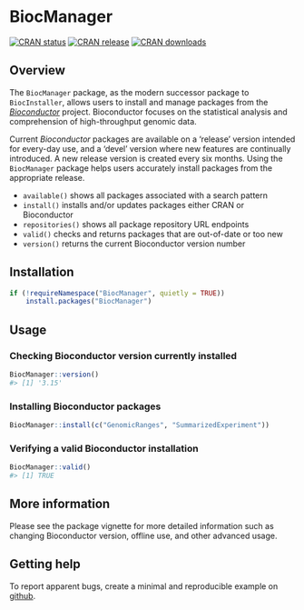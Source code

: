 
<!-- README.md is generated from README.Rmd. Please edit that file -->

# BiocManager

<!-- badges: start -->

[![CRAN
status](https://www.r-pkg.org/badges/version/BiocManager)](https://cran.r-project.org/package=BiocManager)
[![CRAN
release](http://www.r-pkg.org/badges/version-last-release/BiocManager)](https://github.com/Bioconductor/BiocManager/releases)
[![CRAN
downloads](http://cranlogs.r-pkg.org/badges/BiocManager)](https://cran.r-project.org/package=BiocManager)
<!-- badges: end -->

## Overview

The `BiocManager` package, as the modern successor package to
`BiocInstaller`, allows users to install and manage packages from the
*[Bioconductor](https://bioconductor.org)* project. Bioconductor focuses
on the statistical analysis and comprehension of high-throughput genomic
data.

Current *Bioconductor* packages are available on a ‘release’ version
intended for every-day use, and a ‘devel’ version where new features are
continually introduced. A new release version is created every six
months. Using the `BiocManager` package helps users accurately install
packages from the appropriate release.

-   `available()` shows all packages associated with a search pattern
-   `install()` installs and/or updates packages either CRAN or
    Bioconductor
-   `repositories()` shows all package repository URL endpoints
-   `valid()` checks and returns packages that are out-of-date or too
    new
-   `version()` returns the current Bioconductor version number

## Installation

``` r
if (!requireNamespace("BiocManager", quietly = TRUE))
    install.packages("BiocManager")
```

## Usage

### Checking Bioconductor version currently installed

``` r
BiocManager::version()
#> [1] '3.15'
```

### Installing Bioconductor packages

``` r
BiocManager::install(c("GenomicRanges", "SummarizedExperiment"))
```

### Verifying a valid Bioconductor installation

``` r
BiocManager::valid()
#> [1] TRUE
```

## More information

Please see the package vignette for more detailed information such as
changing Bioconductor version, offline use, and other advanced usage.

## Getting help

To report apparent bugs, create a minimal and reproducible example on
[github](https://github.com/Bioconductor/BiocManager/issues).
